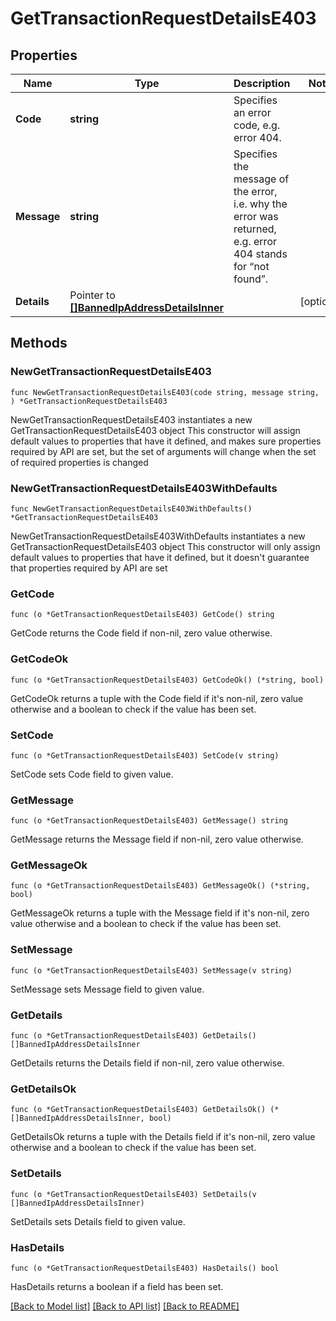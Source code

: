 # GetTransactionRequestDetailsE403

## Properties

Name | Type | Description | Notes
------------ | ------------- | ------------- | -------------
**Code** | **string** | Specifies an error code, e.g. error 404. | 
**Message** | **string** | Specifies the message of the error, i.e. why the error was returned, e.g. error 404 stands for “not found”. | 
**Details** | Pointer to [**[]BannedIpAddressDetailsInner**](BannedIpAddressDetailsInner.md) |  | [optional] 

## Methods

### NewGetTransactionRequestDetailsE403

`func NewGetTransactionRequestDetailsE403(code string, message string, ) *GetTransactionRequestDetailsE403`

NewGetTransactionRequestDetailsE403 instantiates a new GetTransactionRequestDetailsE403 object
This constructor will assign default values to properties that have it defined,
and makes sure properties required by API are set, but the set of arguments
will change when the set of required properties is changed

### NewGetTransactionRequestDetailsE403WithDefaults

`func NewGetTransactionRequestDetailsE403WithDefaults() *GetTransactionRequestDetailsE403`

NewGetTransactionRequestDetailsE403WithDefaults instantiates a new GetTransactionRequestDetailsE403 object
This constructor will only assign default values to properties that have it defined,
but it doesn't guarantee that properties required by API are set

### GetCode

`func (o *GetTransactionRequestDetailsE403) GetCode() string`

GetCode returns the Code field if non-nil, zero value otherwise.

### GetCodeOk

`func (o *GetTransactionRequestDetailsE403) GetCodeOk() (*string, bool)`

GetCodeOk returns a tuple with the Code field if it's non-nil, zero value otherwise
and a boolean to check if the value has been set.

### SetCode

`func (o *GetTransactionRequestDetailsE403) SetCode(v string)`

SetCode sets Code field to given value.


### GetMessage

`func (o *GetTransactionRequestDetailsE403) GetMessage() string`

GetMessage returns the Message field if non-nil, zero value otherwise.

### GetMessageOk

`func (o *GetTransactionRequestDetailsE403) GetMessageOk() (*string, bool)`

GetMessageOk returns a tuple with the Message field if it's non-nil, zero value otherwise
and a boolean to check if the value has been set.

### SetMessage

`func (o *GetTransactionRequestDetailsE403) SetMessage(v string)`

SetMessage sets Message field to given value.


### GetDetails

`func (o *GetTransactionRequestDetailsE403) GetDetails() []BannedIpAddressDetailsInner`

GetDetails returns the Details field if non-nil, zero value otherwise.

### GetDetailsOk

`func (o *GetTransactionRequestDetailsE403) GetDetailsOk() (*[]BannedIpAddressDetailsInner, bool)`

GetDetailsOk returns a tuple with the Details field if it's non-nil, zero value otherwise
and a boolean to check if the value has been set.

### SetDetails

`func (o *GetTransactionRequestDetailsE403) SetDetails(v []BannedIpAddressDetailsInner)`

SetDetails sets Details field to given value.

### HasDetails

`func (o *GetTransactionRequestDetailsE403) HasDetails() bool`

HasDetails returns a boolean if a field has been set.


[[Back to Model list]](../README.md#documentation-for-models) [[Back to API list]](../README.md#documentation-for-api-endpoints) [[Back to README]](../README.md)


